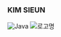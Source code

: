 ### KIM SIEUN
![Java](https://img.shields.io/badge/Java-007396.svg?&style=for-the-badge&logo=Java&logoColor=white) 
![로고명](https://img.shields.io/badge/C-A8B9CC.svg?&style=for-the-badge&logo=로고명&logoColor=#A8B9CC)

<!--
**marie043/marie043** is a ✨ _special_ ✨ repository because its `README.md` (this file) appears on your GitHub profile.

Here are some ideas to get you started:

- 🔭 I’m currently working on ...
- 🌱 I’m currently learning ...
- 👯 I’m looking to collaborate on ...
- 🤔 I’m looking for help with ...
- 💬 Ask me about ...
- 📫 How to reach me: ...
- 😄 Pronouns: ...
- ⚡ Fun fact: ...
-->
